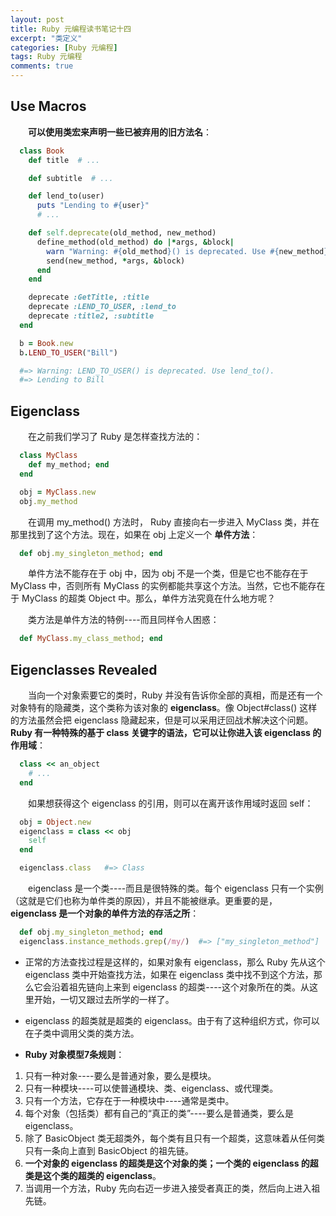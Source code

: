 ```yaml
---
layout: post
title: Ruby 元编程读书笔记十四
excerpt: "类定义"
categories: [Ruby 元编程]
tags: Ruby 元编程
comments: true
---
```


## Use Macros

&emsp;&emsp;**可以使用类宏来声明一些已被弃用的旧方法名**：
```ruby
  class Book
    def title  # ...

    def subtitle  # ...

    def lend_to(user)
      puts "Lending to #{user}"
      # ...

    def self.deprecate(old_method, new_method)
      define_method(old_method) do |*args, &block|
        warn "Warning: #{old_method}() is deprecated. Use #{new_method}()."
        send(new_method, *args, &block)
      end
    end

    deprecate :GetTitle, :title
    deprecate :LEND_TO_USER, :lend_to
    deprecate :title2, :subtitle
  end

  b = Book.new
  b.LEND_TO_USER("Bill")

  #=> Warning: LEND_TO_USER() is deprecated. Use lend_to().
  #=> Lending to Bill
```

## Eigenclass

&emsp;&emsp;在之前我们学习了 Ruby 是怎样查找方法的：
```ruby
  class MyClass
    def my_method; end
  end

  obj = MyClass.new
  obj.my_method
```
&emsp;&emsp;在调用 my_method() 方法时， Ruby 直接向右一步进入 MyClass 类，并在那里找到了这个方法。现在，如果在 obj 上定义一个 **单件方法**：
```ruby
  def obj.my_singleton_method; end
```
&emsp;&emsp;单件方法不能存在于 obj 中，因为 obj 不是一个类，但是它也不能存在于 MyClass 中，否则所有 MyClass 的实例都能共享这个方法。当然，它也不能存在于 MyClass 的超类 Object 中。那么，单件方法究竟在什么地方呢？

&emsp;&emsp;类方法是单件方法的特例----而且同样令人困惑：
```ruby
  def MyClass.my_class_method; end
```

## Eigenclasses Revealed

&emsp;&emsp;当向一个对象索要它的类时，Ruby 并没有告诉你全部的真相，而是还有一个对象特有的隐藏类，这个类称为该对象的 **eigenclass**。像 Object#class() 这样的方法虽然会把 eigenclass 隐藏起来，但是可以采用迂回战术解决这个问题。**Ruby 有一种特殊的基于 class 关键字的语法，它可以让你进入该 eigenclass 的作用域**：
```ruby
  class << an_object
    # ...
  end
```
&emsp;&emsp;如果想获得这个 eigenclass 的引用，则可以在离开该作用域时返回 self：
```ruby
  obj = Object.new
  eigenclass = class << obj
    self
  end

  eigenclass.class   #=> Class
```
&emsp;&emsp;eigenclass 是一个类----而且是很特殊的类。每个 eigenclass 只有一个实例（这就是它们也称为单件类的原因），并且不能被继承。更重要的是， **eigenclass 是一个对象的单件方法的存活之所**：
```ruby
  def obj.my_singleton_method; end
  eigenclass.instance_methods.grep(/my/)  #=> ["my_singleton_method"]
```

* 正常的方法查找过程是这样的，如果对象有 eigenclass，那么 Ruby 先从这个 eigenclass 类中开始查找方法，如果在 eigenclass 类中找不到这个方法，那么它会沿着祖先链向上来到 eigenclass 的超类----这个对象所在的类。从这里开始，一切又跟过去所学的一样了。

* eigenclass 的超类就是超类的 eigenclass。由于有了这种组织方式，你可以在子类中调用父类的类方法。

* **Ruby 对象模型7条规则**：
1. 只有一种对象----要么是普通对象，要么是模块。
2. 只有一种模块----可以使普通模块、类、eigenclass、或代理类。
3. 只有一个方法，它存在于一种模块中----通常是类中。
4. 每个对象（包括类）都有自己的“真正的类”----要么是普通类，要么是 eigenclass。
5. 除了 BasicObject 类无超类外，每个类有且只有一个超类，这意味着从任何类只有一条向上直到 BasicObject 的祖先链。
6. **一个对象的 eigenclass 的超类是这个对象的类；一个类的 eigenclass 的超类是这个类的超类的 eigenclass**。
7. 当调用一个方法，Ruby 先向右迈一步进入接受者真正的类，然后向上进入祖先链。
